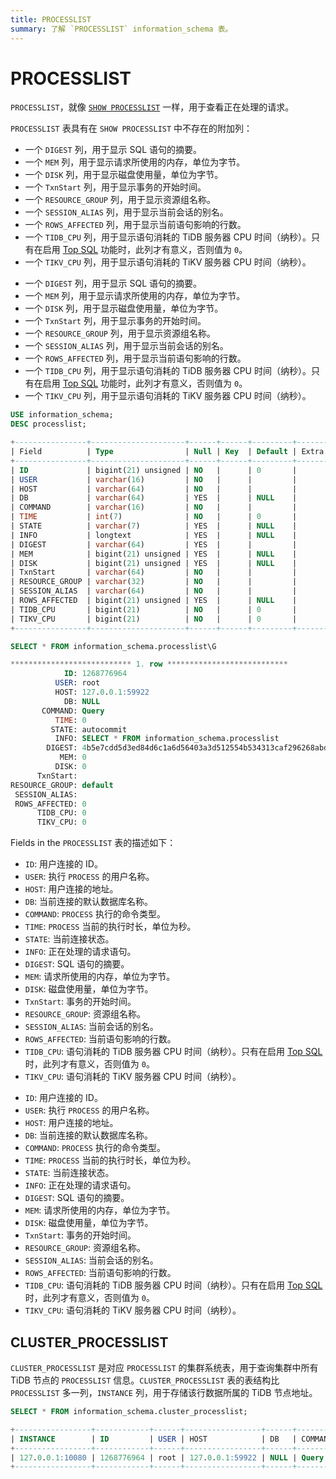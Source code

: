 ```yaml
---
title: PROCESSLIST
summary: 了解 `PROCESSLIST` information_schema 表。
---
```


# PROCESSLIST

`PROCESSLIST`，就像 [`SHOW PROCESSLIST`](/sql-statements/sql-statement-show-processlist.md) 一样，用于查看正在处理的请求。

`PROCESSLIST` 表具有在 `SHOW PROCESSLIST` 中不存在的附加列：

<CustomContent platform="tidb">

* 一个 `DIGEST` 列，用于显示 SQL 语句的摘要。
* 一个 `MEM` 列，用于显示请求所使用的内存，单位为字节。
* 一个 `DISK` 列，用于显示磁盘使用量，单位为字节。
* 一个 `TxnStart` 列，用于显示事务的开始时间。
* 一个 `RESOURCE_GROUP` 列，用于显示资源组名称。
* 一个 `SESSION_ALIAS` 列，用于显示当前会话的别名。
* 一个 `ROWS_AFFECTED` 列，用于显示当前语句影响的行数。
* 一个 `TIDB_CPU` 列，用于显示语句消耗的 TiDB 服务器 CPU 时间（纳秒）。只有在启用 [Top SQL](/dashboard/top-sql.md) 功能时，此列才有意义，否则值为 `0`。
* 一个 `TIKV_CPU` 列，用于显示语句消耗的 TiKV 服务器 CPU 时间（纳秒）。

</CustomContent>

<CustomContent platform="tidb-cloud">

* 一个 `DIGEST` 列，用于显示 SQL 语句的摘要。
* 一个 `MEM` 列，用于显示请求所使用的内存，单位为字节。
* 一个 `DISK` 列，用于显示磁盘使用量，单位为字节。
* 一个 `TxnStart` 列，用于显示事务的开始时间。
* 一个 `RESOURCE_GROUP` 列，用于显示资源组名称。
* 一个 `SESSION_ALIAS` 列，用于显示当前会话的别名。
* 一个 `ROWS_AFFECTED` 列，用于显示当前语句影响的行数。
* 一个 `TIDB_CPU` 列，用于显示语句消耗的 TiDB 服务器 CPU 时间（纳秒）。只有在启用 [Top SQL](https://docs.pingcap.com/tidb/stable/top-sql) 功能时，此列才有意义，否则值为 `0`。
* 一个 `TIKV_CPU` 列，用于显示语句消耗的 TiKV 服务器 CPU 时间（纳秒）。

</CustomContent>

```sql
USE information_schema;
DESC processlist;
```

```sql
+----------------+---------------------+------+------+---------+-------+
| Field          | Type                | Null | Key  | Default | Extra |
+----------------+---------------------+------+------+---------+-------+
| ID             | bigint(21) unsigned | NO   |      | 0       |       |
| USER           | varchar(16)         | NO   |      |         |       |
| HOST           | varchar(64)         | NO   |      |         |       |
| DB             | varchar(64)         | YES  |      | NULL    |       |
| COMMAND        | varchar(16)         | NO   |      |         |       |
| TIME           | int(7)              | NO   |      | 0       |       |
| STATE          | varchar(7)          | YES  |      | NULL    |       |
| INFO           | longtext            | YES  |      | NULL    |       |
| DIGEST         | varchar(64)         | YES  |      |         |       |
| MEM            | bigint(21) unsigned | YES  |      | NULL    |       |
| DISK           | bigint(21) unsigned | YES  |      | NULL    |       |
| TxnStart       | varchar(64)         | NO   |      |         |       |
| RESOURCE_GROUP | varchar(32)         | NO   |      |         |       |
| SESSION_ALIAS  | varchar(64)         | NO   |      |         |       |
| ROWS_AFFECTED  | bigint(21) unsigned | YES  |      | NULL    |       |
| TIDB_CPU       | bigint(21)          | NO   |      | 0       |       |
| TIKV_CPU       | bigint(21)          | NO   |      | 0       |       |
+----------------+---------------------+------+------+---------+-------+
```

```sql
SELECT * FROM information_schema.processlist\G
```

```sql
*************************** 1. row ***************************
            ID: 1268776964
          USER: root
          HOST: 127.0.0.1:59922
            DB: NULL
       COMMAND: Query
          TIME: 0
         STATE: autocommit
          INFO: SELECT * FROM information_schema.processlist
        DIGEST: 4b5e7cdd5d3ed84d6c1a6d56403a3d512554b534313caf296268abdec1c9ea99
           MEM: 0
          DISK: 0
      TxnStart:
RESOURCE_GROUP: default
 SESSION_ALIAS:
 ROWS_AFFECTED: 0
      TIDB_CPU: 0
      TIKV_CPU: 0
```

Fields in the `PROCESSLIST` 表的描述如下：

<CustomContent platform="tidb">

* `ID`: 用户连接的 ID。
* `USER`: 执行 `PROCESS` 的用户名称。
* `HOST`: 用户连接的地址。
* `DB`: 当前连接的默认数据库名称。
* `COMMAND`: `PROCESS` 执行的命令类型。
* `TIME`: `PROCESS` 当前的执行时长，单位为秒。
* `STATE`: 当前连接状态。
* `INFO`: 正在处理的请求语句。
* `DIGEST`: SQL 语句的摘要。
* `MEM`: 请求所使用的内存，单位为字节。
* `DISK`: 磁盘使用量，单位为字节。
* `TxnStart`: 事务的开始时间。
* `RESOURCE_GROUP`: 资源组名称。
* `SESSION_ALIAS`: 当前会话的别名。
* `ROWS_AFFECTED`: 当前语句影响的行数。
* `TIDB_CPU`: 语句消耗的 TiDB 服务器 CPU 时间（纳秒）。只有在启用 [Top SQL](/dashboard/top-sql.md) 时，此列才有意义，否则值为 `0`。
* `TIKV_CPU`: 语句消耗的 TiKV 服务器 CPU 时间（纳秒）。

</CustomContent>

<CustomContent platform="tidb-cloud">

* `ID`: 用户连接的 ID。
* `USER`: 执行 `PROCESS` 的用户名称。
* `HOST`: 用户连接的地址。
* `DB`: 当前连接的默认数据库名称。
* `COMMAND`: `PROCESS` 执行的命令类型。
* `TIME`: `PROCESS` 当前的执行时长，单位为秒。
* `STATE`: 当前连接状态。
* `INFO`: 正在处理的请求语句。
* `DIGEST`: SQL 语句的摘要。
* `MEM`: 请求所使用的内存，单位为字节。
* `DISK`: 磁盘使用量，单位为字节。
* `TxnStart`: 事务的开始时间。
* `RESOURCE_GROUP`: 资源组名称。
* `SESSION_ALIAS`: 当前会话的别名。
* `ROWS_AFFECTED`: 当前语句影响的行数。
* `TIDB_CPU`: 语句消耗的 TiDB 服务器 CPU 时间（纳秒）。只有在启用 [Top SQL](https://docs.pingcap.com/tidb/stable/top-sql) 时，此列才有意义，否则值为 `0`。
* `TIKV_CPU`: 语句消耗的 TiKV 服务器 CPU 时间（纳秒）。

</CustomContent>

## CLUSTER_PROCESSLIST

`CLUSTER_PROCESSLIST` 是对应 `PROCESSLIST` 的集群系统表，用于查询集群中所有 TiDB 节点的 `PROCESSLIST` 信息。`CLUSTER_PROCESSLIST` 表的表结构比 `PROCESSLIST` 多一列，`INSTANCE` 列，用于存储该行数据所属的 TiDB 节点地址。

```sql
SELECT * FROM information_schema.cluster_processlist;
```

```sql
+-----------------+------------+------+-----------------+------+---------+------+------------+------------------------------------------------------+------------------------------------------------------------------+------+------+----------------------------------------+----------------+---------------+---------------+----------+----------+
| INSTANCE        | ID         | USER | HOST            | DB   | COMMAND | TIME | STATE      | INFO                                                 | DIGEST                                                           | MEM  | DISK | TxnStart                               | RESOURCE_GROUP | SESSION_ALIAS | ROWS_AFFECTED | TIDB_CPU | TIKV_CPU |
+-----------------+------------+------+-----------------+------+---------+------+------------+------------------------------------------------------+------------------------------------------------------------------+------+------+----------------------------------------+----------------+---------------+---------------+----------+----------+
| 127.0.0.1:10080 | 1268776964 | root | 127.0.0.1:59922 | NULL | Query   |    0 | autocommit | SELECT * FROM information_schema.cluster_processlist | b1e38e59fbbc3e2b35546db5c8053040db989a497ac6cd71ff8dd4394395701a |    0 |    0 | 07-29 12:39:24.282(451471727468740609) | default        |               |             0 |        0 |        0 |
+-----------------+------------+------+-----------------+------+---------+------+------------+------------------------------------------------------+------------------------------------------------------------------+------+------+----------------------------------------+----------------+---------------+---------------+----------+----------+
```